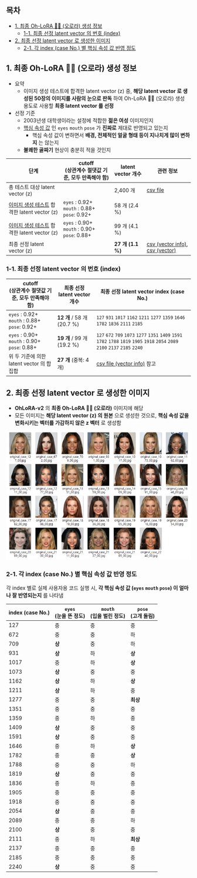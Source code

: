 ## 목차

* [1. 최종 Oh-LoRA 👱‍♀️ (오로라) 생성 정보](#1-최종-oh-lora--오로라-생성-정보)
  * [1-1. 최종 선정 latent vector 의 번호 (index)](#1-1-최종-선정-latent-vector-의-번호-index)
* [2. 최종 선정 latent vector 로 생성한 이미지](#2-최종-선정-latent-vector-로-생성한-이미지)
  * [2-1. 각 index (case No.) 별 핵심 속성 값 반영 정도](#2-1-각-index-case-no-별-핵심-속성-값-반영-정도)

## 1. 최종 Oh-LoRA 👱‍♀️ (오로라) 생성 정보

* 요약
  * 이미지 생성 테스트에 합격한 latent vector (z) 중, **해당 latent vector 로 생성된 50장의 이미지를 사람의 눈으로 판독** 하여 Oh-LoRA 👱‍♀️ (오로라) 생성 용도로 사용할 **최종 latent vector 를 선정**
* 선정 기준 
  * 2003년생 대학생이라는 설정에 적합한 **젊은 여성** 이미지인지
  * [핵심 속성 값](../../../2025_04_08_OhLoRA/stylegan_and_segmentation/README.md#2-핵심-속성-값) 인 ```eyes``` ```mouth``` ```pose``` 가 **진짜로** 제대로 반영되고 있는지
    * 핵심 속성 값이 변하면서 **배경, 전체적인 얼굴 형태 등이 지나치게 많이 변하지** 는 않는지 
  * **불쾌한 골짜기** 현상이 충분히 적을 것인지

| 단계                                                                                 | cutoff<br>(상관계수 절댓값 기준, 모두 만족해야 함)                             | latent vector 개수 | 관련 정보                                                                               |
|------------------------------------------------------------------------------------|----------------------------------------------------------------|------------------|-------------------------------------------------------------------------------------|
| 총 테스트 대상 latent vector (z)                                                         |                                                                | 2,400 개          | [csv file](image_generation_report/test_result.csv)                                 |
| [이미지 생성 테스트](svm_train_report/img_generation_test_result.md) 합격한 latent vector (z) | ```eyes``` : 0.92+<br>```mouth``` : 0.88+<br>```pose```: 0.92+ | 58 개 (2.4 %)     |                                                                                     |
| [이미지 생성 테스트](svm_train_report/img_generation_test_result.md) 합격한 latent vector (z) | ```eyes``` : 0.90+<br>```mouth``` : 0.90+<br>```pose```: 0.88+ | 99 개 (4.1 %)     |                                                                                     |
| 최종 선정 latent vector (z)                                                            |                                                                | **27 개 (1.1 %)** | [csv (vector info)](ohlora_w_group_names.csv), [csv (vector)](ohlora_z_vectors.csv) |

### 1-1. 최종 선정 latent vector 의 번호 (index)

| cutoff<br>(상관계수 절댓값 기준, 모두 만족해야 함)                             | 최종 선정 latent vector 개수   | 최종 선정 latent vector index (case No.)                                                                                                                                                                          |
|----------------------------------------------------------------|--------------------------|---------------------------------------------------------------------------------------------------------------------------------------------------------------------------------------------------------------|
| ```eyes``` : 0.92+<br>```mouth``` : 0.88+<br>```pose```: 0.92+ | **12 개** / 58 개 (20.7 %) | ```127``` ```931``` ```1017``` ```1162``` ```1211``` ```1277``` ```1359``` ```1646``` ```1782``` ```1836``` ```2111``` ```2185```                                                                             |
| ```eyes``` : 0.90+<br>```mouth``` : 0.90+<br>```pose```: 0.88+ | **19 개** / 99 개 (19.2 %) | ```127``` ```672``` ```709``` ```1073``` ```1277``` ```1351``` ```1409``` ```1591``` ```1782``` ```1788``` ```1819``` ```1905``` ```1918``` ```2054``` ```2089``` ```2100``` ```2137``` ```2185``` ```2240``` |
| 위 두 기준에 의한 latent vector 의 합집합                                 | **27 개** (중복: 4 개)       | [csv file (vector info)](ohlora_w_group_names.csv) 참고                                                                                                                                                         |

## 2. 최종 선정 latent vector 로 생성한 이미지

* **OhLoRA-v2** 의 **최종 Oh-LoRA 👱‍♀️ (오로라)** 이미지에 해당
* 모든 이미지는 **해당 latent vector (z) 의 원본** 으로 생성한 것으로, **핵심 속성 값을 변화시키는 벡터를 가감하지 않은 z 벡터** 로 생성함

![image](../../../images/250502_27.PNG)

### 2-1. 각 index (case No.) 별 핵심 속성 값 반영 정도

각 index 별로 실제 사용자용 코드 실행 시, **각 핵심 속성 값 (```eyes``` ```mouth``` ```pose```) 이 얼마나 잘 반영되는지** 를 나타냄

| index (case No.) | ```eyes```<br>(눈을 뜬 정도) | ```mouth```<br>(입을 벌린 정도) | ```pose```<br>(고개 돌림) |
|------------------|-------------------------|---------------------------|-----------------------|
| 127              | 중                       | 중                         | 중                     |
| 672              | 중                       | 중                         | 하                     |
| 709              | **상**                   | 중                         | 하                     |
| 931              | **상**                   | 하                         | **상**                 |
| 1017             | 중                       | 하                         | **상**                 |
| 1073             | **상**                   | 중                         | 중                     |
| 1162             | **상**                   | 하                         | **상**                 |
| 1211             | **상**                   | 하                         | 중                     |
| 1277             | 중                       | 중                         | **최상**                |
| 1351             | 중                       | 중                         | 중                     |
| 1359             | 중                       | 하                         | 중                     |
| 1409             | **상**                   | 중                         | 중                     |
| 1591             | **상**                   | 중                         | 중                     |
| 1646             | 중                       | 하                         | **상**                 |
| 1782             | 중                       | 중                         | **상**                 |
| 1788             | 중                       | 중                         | 하                     |
| 1819             | **상**                   | 중                         | 중                     |
| 1836             | 중                       | 하                         | 중                     |
| 1905             | 중                       | 중                         | 중                     |
| 1918             | 중                       | 중                         | 중                     |
| 2054             | **상**                   | 중                         | 중                     |
| 2089             | 중                       | 중                         | 하                     |
| 2100             | **상**                   | 중                         | 중                     |
| 2111             | 중                       | 하                         | **최상**                |
| 2137             | 중                       | 중                         | 중                     |
| 2185             | 중                       | 중                         | 중                     |
| 2240             | **상**                   | 중                         | 중                     |
